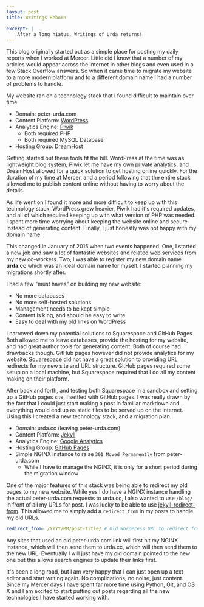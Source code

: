 ```yaml
---
layout: post
title: Writings Reborn

excerpt: |
    After a long hiatus, Writings of Urda returns!
---
```


This blog originally started out as a simple place for posting my daily reports
when I worked at Mercer. Little did I know that a number of my articles would
appear across the internet in other blogs and even used in a few Stack Overflow
answers. So when it came time to migrate my website to a more modern platform
and to a different domain name I had a number of problems to handle.

My website ran on a technology stack that I found difficult to maintain over
time.

- Domain: peter-urda.com
- Content Platform: [WordPress](https://wordpress.org/)
- Analytics Engine: [Piwik](http://piwik.org/)
  - Both required PHP
  - Both required MySQL Database
- Hosting Group: [DreamHost](https://www.dreamhost.com/)

Getting started out these tools fit the bill. WordPress at the time was as
lightweight blog system, Piwik let me have my own private analytics, and
DreamHost allowed for a quick solution to get hosting online quickly. For the
duration of my time at Mercer, and a period following that the entire stack
allowed me to publish content online without having to worry about the details.

As life went on I found it more and more difficult to keep up with this
technology stack. WordPress grew heavier, Piwik had it's required updates, and
all of which required keeping up with what version of PHP was needed. I spent
more time worrying about keeping the website online and secure instead of
generating content. Finally, I just honestly was not happy with my domain name.

This changed in January of 2015 when two events happened. One, I started a new
job and saw a lot of fantastic websites and related web services from my new
co-workers. Two, I was able to register my new domain name **urda.cc** which was
an ideal domain name for myself. I started planning my migrations shortly after.

I had a few "must haves" on building my new website:

- No more databases
- No more self-hosted solutions
- Management needs to be kept simple
- Content is king, and should be easy to write
- Easy to deal with my old links on WordPress

I narrowed down my potential solutions to Squarespace and GitHub Pages. Both
allowed me to leave databases, provide the hosting for my website, and had great
author tools for generating content. Both of course had drawbacks though. GitHub
pages however did not provide analytics for my website. Squarespace did not have
a great solution to providing URL redirects for my new site and URL structure.
GitHub pages required some setup on a local machine, but Squarespace required
that I do all my content making on their platform.

After back and forth, and testing both Squarespace in a sandbox and setting up
a GitHub pages site, I settled with GitHub pages. I was really drawn by the fact
that I could just start making a post in familiar markdown and everything would
end up as static files to be served up on the internet. Using this I created a
new technology stack, and a migration plan.

- Domain: urda.cc (leaving peter-urda.com)
- Content Platform: [Jekyll](https://jekyllrb.com/)
- Analytics Engine: [Google Analytics](http://www.google.com/analytics/)
- Hosting Group: [GitHub Pages](https://pages.github.com/)
- Simple NGINX instance to raise `301 Moved Permanently` from peter-urda.com
  - While I have to manage the NGINX, it is only for a short period during
    the migration window

One of the major features of this stack was being able to redirect my old pages
to my new website. While yes I do have a NGINX instance handling the actual
peter-urda.com requests to urda.cc, I also wanted to use `/blog/` in front of
all my URLs for post. I was lucky to be able to use
[jekyll-redirect-from](https://github.com/jekyll/jekyll-redirect-from). This
allowed me to simply add a `redirect_from` in my posts to handle my old URLs.

```yaml
redirect_from: /YYYY/MM/post-title/ # Old WordPress URL to redirect from
```

Any sites that used an old peter-urda.com link will first hit my
NGINX instance, which will then send them to urda.cc, which will then send them
to the new URL. Eventually I will just have my old domain pointed to the new one
but this allows search engines to update their links first.

It's been a long road, but I am very happy that I can just open up a text
editor and start writing again. No complications, no noise, just content. Since
my Mercer days I have spent far more time using Python, Git, and OS X and I am
excited to start putting out posts regarding all the new technologies I have
started working with.
